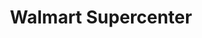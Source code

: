 ---
title: "Walmart Supercenter"
url: /milwaukee/walmart-supercenter-south-27th-street/
shop: Supermarkt
---